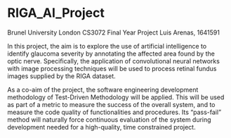 # RIGA_AI_Project
Brunel University London
CS3072 Final Year Project
Luis Arenas, 1641591

In this project, the aim is to explore the use of artificial intelligence to identify glaucoma severity by annotating the affected area found by the optic nerve. Specifically, the application of convolutional neural networks with image processing techniques will be used to process retinal fundus images supplied by the RIGA dataset.

As a co-aim of the project, the software engineering development methodology of Test-Driven Methodology will be applied. This will be used as part of a metric to measure the success of the overall system, and to measure the code quality of functionalities and procedures. Its “pass-fail” method will naturally force continuous evaluation of the system during development needed for a high-quality, time constrained project.
